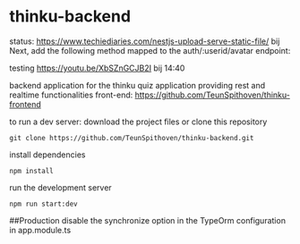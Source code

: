 # thinku-backend
status: https://www.techiediaries.com/nestjs-upload-serve-static-file/ 
bij Next, add the following method mapped to the auth/:userid/avatar endpoint:

testing https://youtu.be/XbSZnGCJB2I bij 14:40

backend application for the thinku quiz application providing rest and realtime functionalities
front-end: https://github.com/TeunSpithoven/thinku-frontend

to run a dev server:
download the project files or clone this repository
```
git clone https://github.com/TeunSpithoven/thinku-backend.git
```
install dependencies
```
npm install
```
run the development server
```
npm run start:dev
```

##Production
disable the synchronize option in the TypeOrm configuration in app.module.ts 
